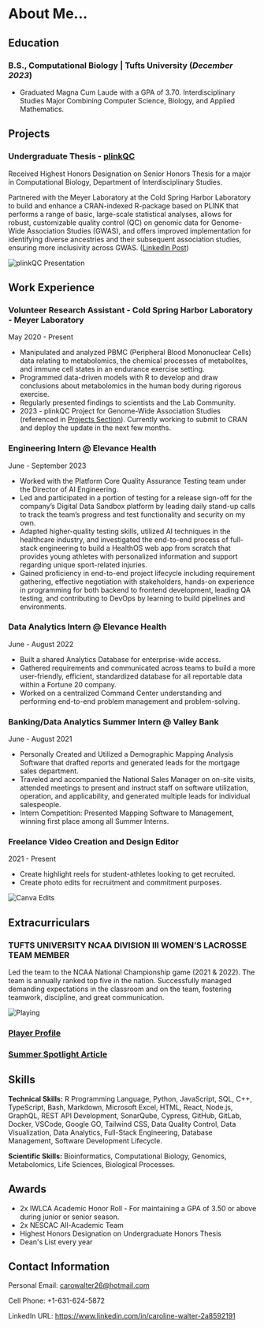 # About Me...

## Education
### B.S., Computational Biology | Tufts University (_December 2023_)
- Graduated Magna Cum Laude with a GPA of 3.70. Interdisciplinary Studies Major Combining Computer Science, Biology, and Applied Mathematics.

<a id="projects-section"></a>
## Projects 
### Undergraduate Thesis - [plinkQC](https://meyer-lab-cshl.github.io/plinkQC/)

Received Highest Honors Designation on Senior Honors Thesis for a major in Computational Biology, Department of Interdisciplinary Studies. 

Partnered with the Meyer Laboratory at the Cold Spring Harbor Laboratory to build and enhance a CRAN-indexed R-package based on PLINK that performs a range of basic, large-scale statistical analyses, allows for robust, customizable quality control (QC) on genomic data for Genome-Wide Association Studies (GWAS), and offers improved implementation for identifying diverse ancestries and their subsequent association studies, ensuring more inclusivity across GWAS. ([LinkedIn Post](https://www.linkedin.com/feed/update/urn:li:activity:7161801163535773696/))

![plinkQC Presentation](/assets/img/front_cover.jpeg)


<!-- Maybe a link to its own project page? -->
<!-- Can include pic of me presenting -->
<!--  Can include honors declaration -->
<!--  can include written portion of proj? -->


## Work Experience
### Volunteer Research Assistant - Cold Spring Harbor Laboratory - Meyer Laboratory 
May 2020 - Present 
- Manipulated and analyzed PBMC (Peripheral Blood Mononuclear Cells) data relating to metabolomics, the chemical processes of metabolites, and immune cell states in an endurance exercise setting.
- Programmed data-driven models with R to develop and draw conclusions about metabolomics in the human body during rigorous exercise.
- Regularly presented findings to scientists and the Lab Community.
- 2023 - plinkQC Project for Genome-Wide Association Studies (referenced in [Projects Section](#projects-section)).  Currently working to submit to CRAN and deploy the update in the next few months.

### Engineering Intern @ Elevance Health
June - September 2023
- Worked with the Platform Core Quality Assurance Testing team under the Director of AI Engineering.
- Led and participated in a portion of testing for a release sign-off for the company’s Digital Data Sandbox platform by leading daily stand-up calls to track the team’s progress and test functionality and security on my own.
- Adapted higher-quality testing skills, utilized AI techniques in the healthcare industry, and investigated the end-to-end process of full-stack engineering to build a HealthOS web app from scratch that provides young athletes with personalized information and support regarding unique sport-related injuries.
- Gained proficiency in end-to-end project lifecycle including requirement gathering, effective negotiation with stakeholders, hands-on experience in programming for both backend to frontend development, leading QA testing, and contributing to DevOps by learning to build pipelines and environments.

### Data Analytics Intern @ Elevance Health 
June - August 2022
- Built a shared Analytics Database for enterprise-wide access.
- Gathered requirements and communicated across teams to build a more user-friendly, efficient, standardized database for all reportable data within a Fortune 20 company.
- Worked on a centralized Command Center understanding and performing end-to-end problem management and problem-solving. 

### Banking/Data Analytics Summer Intern @ Valley Bank
June - August 2021
- Personally Created and Utilized a Demographic Mapping Analysis Software that drafted reports and generated leads for the mortgage sales department.
- Traveled and accompanied the National Sales Manager on on-site visits, attended meetings to present and instruct staff on software utilization, operation, and applicability, and generated multiple leads for individual salespeople.
- Intern Competition: Presented Mapping Software to Management, winning first place among all Summer Interns.

### Freelance Video Creation and Design Editor
2021 - Present
- Create highlight reels for student-athletes looking to get recruited.
- Create photo edits for recruitment and commitment purposes.

![Canva Edits](/assets/img/canva_edits)


## Extracurriculars 
### TUFTS UNIVERSITY NCAA DIVISION III WOMEN’S LACROSSE TEAM MEMBER
Led the team to the NCAA National Championship game (2021 & 2022). The team is annually ranked top five in the nation. Successfully managed demanding expectations in the classroom and on the team, fostering teamwork, discipline, and great communication.

![Playing](/assets/img/playing.JPG)
### [Player Profile](https://gotuftsjumbos.com/sports/womens-lacrosse/roster/caroline-walter/12558)
### [Summer Spotlight Article](https://nescac.com/news/2023/8/10/summer-spotlight-caroline-walter-tufts-womens-lacrosse.aspx)

## Skills
**Technical Skills:** R Programming Language, Python, JavaScript, SQL, C++, TypeScript, Bash, Markdown, Microsoft Excel, HTML, React, Node.js, GraphQL, REST API Development, SonarQube, Cypress, GitHub, GitLab, Docker, VSCode, Google GO, Tailwind CSS, Data Quality Control, Data Visualization, Data Analytics, Full-Stack Engineering, Database Management, Software Development Lifecycle. 

**Scientific Skills:** Bioinformatics, Computational Biology, Genomics, Metabolomics, Life Sciences, Biological Processes.  


## Awards
- 2x IWLCA Academic Honor Roll - For maintaining a GPA of 3.50 or above during junior or senior season.
- 2x NESCAC All-Academic Team
- Highest Honors Designation on Undergraduate Honors Thesis 
- Dean's List every year


## Contact Information
Personal Email: carowalter26@hotmail.com

Cell Phone: +1-631-624-5872

LinkedIn URL: https://www.linkedin.com/in/caroline-walter-2a8592191 


